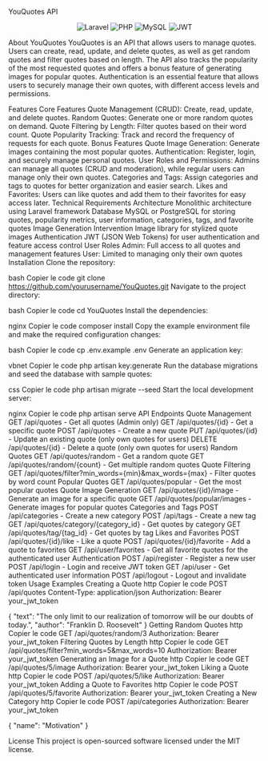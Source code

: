 YouQuotes API
<p align="center"> <img src="https://img.shields.io/badge/Laravel-FF2D20?style=for-the-badge&logo=laravel&logoColor=white" alt="Laravel"> <img src="https://img.shields.io/badge/PHP-777BB4?style=for-the-badge&logo=php&logoColor=white" alt="PHP"> <img src="https://img.shields.io/badge/MySQL-005C84?style=for-the-badge&logo=mysql&logoColor=white" alt="MySQL"> <img src="https://img.shields.io/badge/JWT-000000?style=for-the-badge&logo=JSON%20web%20tokens&logoColor=white" alt="JWT"> </p>
About YouQuotes
YouQuotes is an API that allows users to manage quotes. Users can create, read, update, and delete quotes, as well as get random quotes and filter quotes based on length. The API also tracks the popularity of the most requested quotes and offers a bonus feature of generating images for popular quotes. Authentication is an essential feature that allows users to securely manage their own quotes, with different access levels and permissions.

Features
Core Features
Quote Management (CRUD): Create, read, update, and delete quotes.
Random Quotes: Generate one or more random quotes on demand.
Quote Filtering by Length: Filter quotes based on their word count.
Quote Popularity Tracking: Track and record the frequency of requests for each quote.
Bonus Features
Quote Image Generation: Generate images containing the most popular quotes.
Authentication: Register, login, and securely manage personal quotes.
User Roles and Permissions: Admins can manage all quotes (CRUD and moderation), while regular users can manage only their own quotes.
Categories and Tags: Assign categories and tags to quotes for better organization and easier search.
Likes and Favorites: Users can like quotes and add them to their favorites for easy access later.
Technical Requirements
Architecture
Monolithic architecture using Laravel framework
Database
MySQL or PostgreSQL for storing quotes, popularity metrics, user information, categories, tags, and favorite quotes
Image Generation
Intervention Image library for stylized quote images
Authentication
JWT (JSON Web Tokens) for user authentication and feature access control
User Roles
Admin: Full access to all quotes and management features
User: Limited to managing only their own quotes
Installation
Clone the repository:

bash
Copier le code
git clone https://github.com/yourusername/YouQuotes.git
Navigate to the project directory:

bash
Copier le code
cd YouQuotes
Install the dependencies:

nginx
Copier le code
composer install
Copy the example environment file and make the required configuration changes:

bash
Copier le code
cp .env.example .env
Generate an application key:

vbnet
Copier le code
php artisan key:generate
Run the database migrations and seed the database with sample quotes:

css
Copier le code
php artisan migrate --seed
Start the local development server:

nginx
Copier le code
php artisan serve
API Endpoints
Quote Management
GET /api/quotes - Get all quotes (Admin only)
GET /api/quotes/{id} - Get a specific quote
POST /api/quotes - Create a new quote
PUT /api/quotes/{id} - Update an existing quote (only own quotes for users)
DELETE /api/quotes/{id} - Delete a quote (only own quotes for users)
Random Quotes
GET /api/quotes/random - Get a random quote
GET /api/quotes/random/{count} - Get multiple random quotes
Quote Filtering
GET /api/quotes/filter?min_words={min}&max_words={max} - Filter quotes by word count
Popular Quotes
GET /api/quotes/popular - Get the most popular quotes
Quote Image Generation
GET /api/quotes/{id}/image - Generate an image for a specific quote
GET /api/quotes/popular/images - Generate images for popular quotes
Categories and Tags
POST /api/categories - Create a new category
POST /api/tags - Create a new tag
GET /api/quotes/category/{category_id} - Get quotes by category
GET /api/quotes/tag/{tag_id} - Get quotes by tag
Likes and Favorites
POST /api/quotes/{id}/like - Like a quote
POST /api/quotes/{id}/favorite - Add a quote to favorites
GET /api/user/favorites - Get all favorite quotes for the authenticated user
Authentication
POST /api/register - Register a new user
POST /api/login - Login and receive JWT token
GET /api/user - Get authenticated user information
POST /api/logout - Logout and invalidate token
Usage Examples
Creating a Quote
http
Copier le code
POST /api/quotes
Content-Type: application/json
Authorization: Bearer your_jwt_token

{
  "text": "The only limit to our realization of tomorrow will be our doubts of today.",
  "author": "Franklin D. Roosevelt"
}
Getting Random Quotes
http
Copier le code
GET /api/quotes/random/3
Authorization: Bearer your_jwt_token
Filtering Quotes by Length
http
Copier le code
GET /api/quotes/filter?min_words=5&max_words=10
Authorization: Bearer your_jwt_token
Generating an Image for a Quote
http
Copier le code
GET /api/quotes/5/image
Authorization: Bearer your_jwt_token
Liking a Quote
http
Copier le code
POST /api/quotes/5/like
Authorization: Bearer your_jwt_token
Adding a Quote to Favorites
http
Copier le code
POST /api/quotes/5/favorite
Authorization: Bearer your_jwt_token
Creating a New Category
http
Copier le code
POST /api/categories
Authorization: Bearer your_jwt_token

{
  "name": "Motivation"
}

License
This project is open-sourced software licensed under the MIT license.

